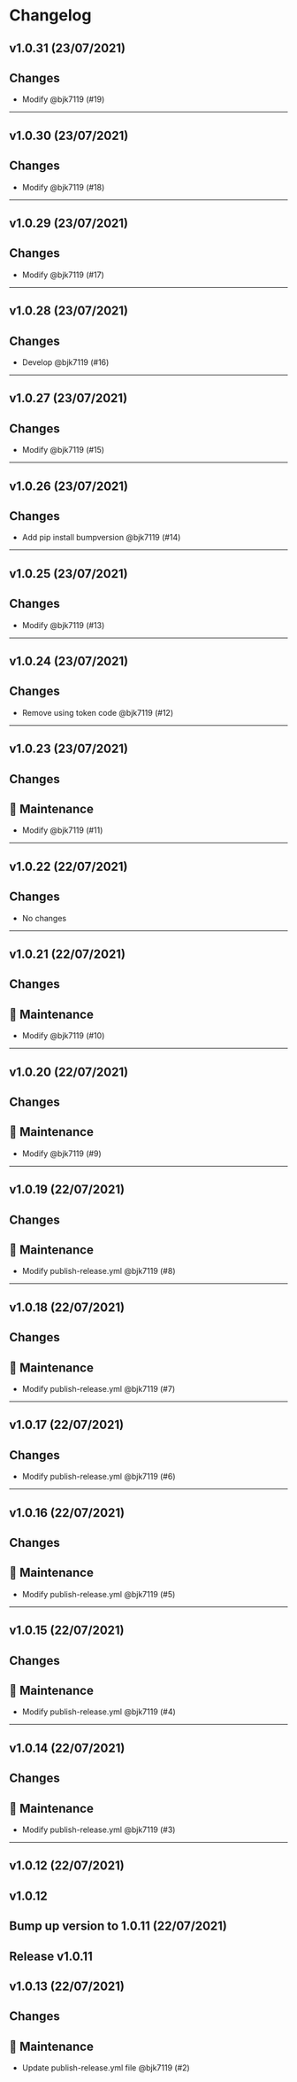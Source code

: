 # Changelog

## v1.0.31 (23/07/2021)
## Changes
- Modify @bjk7119 (#19)

---

## v1.0.30 (23/07/2021)
## Changes
- Modify @bjk7119 (#18)

---

## v1.0.29 (23/07/2021)
## Changes
- Modify @bjk7119 (#17)

---

## v1.0.28 (23/07/2021)
## Changes
- Develop @bjk7119 (#16)

---

## v1.0.27 (23/07/2021)
## Changes
- Modify @bjk7119 (#15)

---

## v1.0.26 (23/07/2021)
## Changes
- Add pip install bumpversion @bjk7119 (#14)

---

## v1.0.25 (23/07/2021)
## Changes
- Modify @bjk7119 (#13)

---

## v1.0.24 (23/07/2021)
## Changes
- Remove using token code @bjk7119 (#12)

---

## v1.0.23 (23/07/2021)
## Changes
## 🔧 Maintenance

- Modify @bjk7119 (#11)

---

## v1.0.22 (22/07/2021)
## Changes
* No changes

---

## v1.0.21 (22/07/2021)
## Changes
## 🔧 Maintenance

- Modify @bjk7119 (#10)

---

## v1.0.20 (22/07/2021)
## Changes
## 🔧 Maintenance

- Modify @bjk7119 (#9)

---

## v1.0.19 (22/07/2021)
## Changes
## 🔧 Maintenance

- Modify publish-release.yml @bjk7119 (#8)

---

## v1.0.18 (22/07/2021)
## Changes
## 🔧 Maintenance

- Modify publish-release.yml @bjk7119 (#7)

---

## v1.0.17 (22/07/2021)
## Changes
- Modify publish-release.yml @bjk7119 (#6)

---

## v1.0.16 (22/07/2021)
## Changes
## 🔧 Maintenance

- Modify publish-release.yml @bjk7119 (#5)

---

## v1.0.15 (22/07/2021)
## Changes
## 🔧 Maintenance

- Modify publish-release.yml @bjk7119 (#4)

---

## v1.0.14 (22/07/2021)
## Changes
## 🔧 Maintenance

- Modify publish-release.yml @bjk7119 (#3)

---

## v1.0.12 (22/07/2021)
v1.0.12
---

## Bump up version to 1.0.11 (22/07/2021)
Release v1.0.11
---

## v1.0.13 (22/07/2021)
## Changes
## 🔧 Maintenance

- Update publish-release.yml file @bjk7119 (#2)
